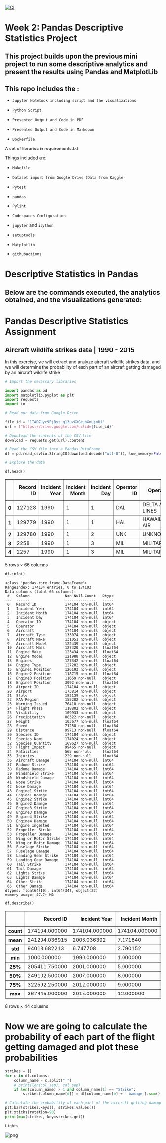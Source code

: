 [![CI](https://github.com/osama-shawir/Trial/actions/workflows/cicd.yml/badge.svg)](https://github.com/osama-shawir/Trial/actions/workflows/cicd.yml)

# Week 2: Pandas Descriptive Statistics Project
## This project builds upon the previous mini project to run some descriptive analytics and present the results using Pandas and MatplotLib


## This repo includes the :

* `Jupyter Notebook including script and the visualizations`

* `Python Script`

* `Presented Output and Code in PDF`

* `Presented Output and Code in Markdown`

* `Dockerfile`

A set of libraries in requirements.txt

Things included are:

* `Makefile`

* `Dataset import from Google Drive (Data from Kaggle)`

* `Pytest`

* `pandas`

* `Pylint`

* `Codespaces Configuration`

* `jupyter` and `ipython` 

* `setuptools`
  
* `Matplotlib`

* `githubactions`


# Descriptive Statistics in Pandas
## Below are the commands executed, the analytics obtained, and the visualizations generated:

# Pandas Descriptive Statistics Assignment
## Aircraft wildlife strikes data | 1990 - 2015

In this exercise, we will extract and analyze aircraft wildlife strikes data, and we will determine the probability of each part of an aircraft getting damaged by an aircraft wildlife strike


```python
# Import the necessary libraries

import pandas as pd
import matplotlib.pyplot as plt
import requests
import io
```


```python
# Read our data from Google Drive

file_id = "1TAD7Uyc9PjByt_q13uvGXGeubXnujnUi"
url = f"https://drive.google.com/uc?id={file_id}"

# Download the contents of the CSV file
download = requests.get(url).content

# Read the CSV file into a Pandas DataFrame
df = pd.read_csv(io.StringIO(download.decode("utf-8")), low_memory=False)
```


```python
# Explore the data

df.head()
```




<div>

<table border="1" class="dataframe">
  <thead>
    <tr style="text-align: right;">
      <th></th>
      <th>Record ID</th>
      <th>Incident Year</th>
      <th>Incident Month</th>
      <th>Incident Day</th>
      <th>Operator ID</th>
      <th>Operator</th>
      <th>Aircraft</th>
      <th>Aircraft Type</th>
      <th>Aircraft Make</th>
      <th>Aircraft Model</th>
      <th>...</th>
      <th>Fuselage Strike</th>
      <th>Fuselage Damage</th>
      <th>Landing Gear Strike</th>
      <th>Landing Gear Damage</th>
      <th>Tail Strike</th>
      <th>Tail Damage</th>
      <th>Lights Strike</th>
      <th>Lights Damage</th>
      <th>Other Strike</th>
      <th>Other Damage</th>
    </tr>
  </thead>
  <tbody>
    <tr>
      <th>0</th>
      <td>127128</td>
      <td>1990</td>
      <td>1</td>
      <td>1</td>
      <td>DAL</td>
      <td>DELTA AIR LINES</td>
      <td>B-757-200</td>
      <td>A</td>
      <td>148</td>
      <td>26</td>
      <td>...</td>
      <td>0</td>
      <td>0</td>
      <td>0</td>
      <td>0</td>
      <td>1</td>
      <td>1</td>
      <td>0</td>
      <td>0</td>
      <td>0</td>
      <td>0</td>
    </tr>
    <tr>
      <th>1</th>
      <td>129779</td>
      <td>1990</td>
      <td>1</td>
      <td>1</td>
      <td>HAL</td>
      <td>HAWAIIAN AIR</td>
      <td>DC-9</td>
      <td>A</td>
      <td>583</td>
      <td>90</td>
      <td>...</td>
      <td>0</td>
      <td>0</td>
      <td>0</td>
      <td>0</td>
      <td>0</td>
      <td>0</td>
      <td>0</td>
      <td>0</td>
      <td>1</td>
      <td>0</td>
    </tr>
    <tr>
      <th>2</th>
      <td>129780</td>
      <td>1990</td>
      <td>1</td>
      <td>2</td>
      <td>UNK</td>
      <td>UNKNOWN</td>
      <td>UNKNOWN</td>
      <td>NaN</td>
      <td>NaN</td>
      <td>NaN</td>
      <td>...</td>
      <td>0</td>
      <td>0</td>
      <td>0</td>
      <td>0</td>
      <td>0</td>
      <td>0</td>
      <td>0</td>
      <td>0</td>
      <td>0</td>
      <td>0</td>
    </tr>
    <tr>
      <th>3</th>
      <td>2258</td>
      <td>1990</td>
      <td>1</td>
      <td>3</td>
      <td>MIL</td>
      <td>MILITARY</td>
      <td>A-10A</td>
      <td>A</td>
      <td>345</td>
      <td>NaN</td>
      <td>...</td>
      <td>0</td>
      <td>0</td>
      <td>0</td>
      <td>0</td>
      <td>0</td>
      <td>0</td>
      <td>0</td>
      <td>0</td>
      <td>0</td>
      <td>0</td>
    </tr>
    <tr>
      <th>4</th>
      <td>2257</td>
      <td>1990</td>
      <td>1</td>
      <td>3</td>
      <td>MIL</td>
      <td>MILITARY</td>
      <td>F-16</td>
      <td>A</td>
      <td>561</td>
      <td>NaN</td>
      <td>...</td>
      <td>0</td>
      <td>0</td>
      <td>0</td>
      <td>0</td>
      <td>0</td>
      <td>0</td>
      <td>0</td>
      <td>0</td>
      <td>0</td>
      <td>0</td>
    </tr>
  </tbody>
</table>
<p>5 rows × 66 columns</p>
</div>




```python
df.info()
```

    <class 'pandas.core.frame.DataFrame'>
    RangeIndex: 174104 entries, 0 to 174103
    Data columns (total 66 columns):
     #   Column                Non-Null Count   Dtype  
    ---  ------                --------------   -----  
     0   Record ID             174104 non-null  int64  
     1   Incident Year         174104 non-null  int64  
     2   Incident Month        174104 non-null  int64  
     3   Incident Day          174104 non-null  int64  
     4   Operator ID           174104 non-null  object 
     5   Operator              174104 non-null  object 
     6   Aircraft              174104 non-null  object 
     7   Aircraft Type         133074 non-null  object 
     8   Aircraft Make         131051 non-null  object 
     9   Aircraft Model        122439 non-null  object 
     10  Aircraft Mass         127320 non-null  float64
     11  Engine Make           123434 non-null  float64
     12  Engine Model          121988 non-null  object 
     13  Engines               127342 non-null  float64
     14  Engine Type           127282 non-null  object 
     15  Engine1 Position      126193 non-null  object 
     16  Engine2 Position      118715 non-null  float64
     17  Engine3 Position      11659 non-null   object 
     18  Engine4 Position      3092 non-null    float64
     19  Airport ID            174104 non-null  object 
     20  Airport               173814 non-null  object 
     21  State                 152128 non-null  object 
     22  FAA Region            155202 non-null  object 
     23  Warning Issued        76418 non-null   object 
     24  Flight Phase          118802 non-null  object 
     25  Visibility            109933 non-null  object 
     26  Precipitation         88322 non-null   object 
     27  Height                103677 non-null  float64
     28  Speed                 71258 non-null   float64
     29  Distance              99713 non-null   float64
     30  Species ID            174104 non-null  object 
     31  Species Name          174024 non-null  object 
     32  Species Quantity      169627 non-null  object 
     33  Flight Impact         99465 non-null   object 
     34  Fatalities            565 non-null     float64
     35  Injuries              229 non-null     float64
     36  Aircraft Damage       174104 non-null  int64  
     37  Radome Strike         174104 non-null  int64  
     38  Radome Damage         174104 non-null  int64  
     39  Windshield Strike     174104 non-null  int64  
     40  Windshield Damage     174104 non-null  int64  
     41  Nose Strike           174104 non-null  int64  
     42  Nose Damage           174104 non-null  int64  
     43  Engine1 Strike        174104 non-null  int64  
     44  Engine1 Damage        174104 non-null  int64  
     45  Engine2 Strike        174104 non-null  int64  
     46  Engine2 Damage        174104 non-null  int64  
     47  Engine3 Strike        174104 non-null  int64  
     48  Engine3 Damage        174104 non-null  int64  
     49  Engine4 Strike        174104 non-null  int64  
     50  Engine4 Damage        174104 non-null  int64  
     51  Engine Ingested       174104 non-null  int64  
     52  Propeller Strike      174104 non-null  int64  
     53  Propeller Damage      174104 non-null  int64  
     54  Wing or Rotor Strike  174104 non-null  int64  
     55  Wing or Rotor Damage  174104 non-null  int64  
     56  Fuselage Strike       174104 non-null  int64  
     57  Fuselage Damage       174104 non-null  int64  
     58  Landing Gear Strike   174104 non-null  int64  
     59  Landing Gear Damage   174104 non-null  int64  
     60  Tail Strike           174104 non-null  int64  
     61  Tail Damage           174104 non-null  int64  
     62  Lights Strike         174104 non-null  int64  
     63  Lights Damage         174104 non-null  int64  
     64  Other Strike          174104 non-null  int64  
     65  Other Damage          174104 non-null  int64  
    dtypes: float64(10), int64(34), object(22)
    memory usage: 87.7+ MB
    


```python
df.describe()
```




<div>

<table border="1" class="dataframe">
  <thead>
    <tr style="text-align: right;">
      <th></th>
      <th>Record ID</th>
      <th>Incident Year</th>
      <th>Incident Month</th>
      <th>Incident Day</th>
      <th>Aircraft Mass</th>
      <th>Engine Make</th>
      <th>Engines</th>
      <th>Engine2 Position</th>
      <th>Engine4 Position</th>
      <th>Height</th>
      <th>...</th>
      <th>Fuselage Strike</th>
      <th>Fuselage Damage</th>
      <th>Landing Gear Strike</th>
      <th>Landing Gear Damage</th>
      <th>Tail Strike</th>
      <th>Tail Damage</th>
      <th>Lights Strike</th>
      <th>Lights Damage</th>
      <th>Other Strike</th>
      <th>Other Damage</th>
    </tr>
  </thead>
  <tbody>
    <tr>
      <th>count</th>
      <td>174104.000000</td>
      <td>174104.000000</td>
      <td>174104.000000</td>
      <td>174104.000000</td>
      <td>127320.000000</td>
      <td>123434.000000</td>
      <td>127342.000000</td>
      <td>118715.000000</td>
      <td>3092.000000</td>
      <td>103677.000000</td>
      <td>...</td>
      <td>174104.000000</td>
      <td>174104.000000</td>
      <td>174104.000000</td>
      <td>174104.000000</td>
      <td>174104.000000</td>
      <td>174104.000000</td>
      <td>174104.000000</td>
      <td>174104.000000</td>
      <td>174104.000000</td>
      <td>174104.000000</td>
    </tr>
    <tr>
      <th>mean</th>
      <td>241204.036915</td>
      <td>2006.036392</td>
      <td>7.171840</td>
      <td>15.712264</td>
      <td>3.510611</td>
      <td>21.306958</td>
      <td>2.057656</td>
      <td>2.918570</td>
      <td>2.058538</td>
      <td>831.032283</td>
      <td>...</td>
      <td>0.102703</td>
      <td>0.004733</td>
      <td>0.046242</td>
      <td>0.005813</td>
      <td>0.011235</td>
      <td>0.004176</td>
      <td>0.005962</td>
      <td>0.004216</td>
      <td>0.090727</td>
      <td>0.008989</td>
    </tr>
    <tr>
      <th>std</th>
      <td>94013.682213</td>
      <td>6.747708</td>
      <td>2.790152</td>
      <td>8.799405</td>
      <td>0.873783</td>
      <td>11.023161</td>
      <td>0.469374</td>
      <td>2.008204</td>
      <td>1.441000</td>
      <td>1803.650833</td>
      <td>...</td>
      <td>0.303571</td>
      <td>0.068633</td>
      <td>0.210010</td>
      <td>0.076019</td>
      <td>0.105397</td>
      <td>0.064485</td>
      <td>0.076983</td>
      <td>0.064793</td>
      <td>0.287222</td>
      <td>0.094383</td>
    </tr>
    <tr>
      <th>min</th>
      <td>1000.000000</td>
      <td>1990.000000</td>
      <td>1.000000</td>
      <td>1.000000</td>
      <td>1.000000</td>
      <td>1.000000</td>
      <td>1.000000</td>
      <td>1.000000</td>
      <td>1.000000</td>
      <td>0.000000</td>
      <td>...</td>
      <td>0.000000</td>
      <td>0.000000</td>
      <td>0.000000</td>
      <td>0.000000</td>
      <td>0.000000</td>
      <td>0.000000</td>
      <td>0.000000</td>
      <td>0.000000</td>
      <td>0.000000</td>
      <td>0.000000</td>
    </tr>
    <tr>
      <th>25%</th>
      <td>205411.750000</td>
      <td>2001.000000</td>
      <td>5.000000</td>
      <td>8.000000</td>
      <td>3.000000</td>
      <td>10.000000</td>
      <td>2.000000</td>
      <td>1.000000</td>
      <td>1.000000</td>
      <td>0.000000</td>
      <td>...</td>
      <td>0.000000</td>
      <td>0.000000</td>
      <td>0.000000</td>
      <td>0.000000</td>
      <td>0.000000</td>
      <td>0.000000</td>
      <td>0.000000</td>
      <td>0.000000</td>
      <td>0.000000</td>
      <td>0.000000</td>
    </tr>
    <tr>
      <th>50%</th>
      <td>249102.500000</td>
      <td>2007.000000</td>
      <td>8.000000</td>
      <td>16.000000</td>
      <td>4.000000</td>
      <td>22.000000</td>
      <td>2.000000</td>
      <td>1.000000</td>
      <td>1.000000</td>
      <td>50.000000</td>
      <td>...</td>
      <td>0.000000</td>
      <td>0.000000</td>
      <td>0.000000</td>
      <td>0.000000</td>
      <td>0.000000</td>
      <td>0.000000</td>
      <td>0.000000</td>
      <td>0.000000</td>
      <td>0.000000</td>
      <td>0.000000</td>
    </tr>
    <tr>
      <th>75%</th>
      <td>322592.250000</td>
      <td>2012.000000</td>
      <td>9.000000</td>
      <td>23.000000</td>
      <td>4.000000</td>
      <td>34.000000</td>
      <td>2.000000</td>
      <td>5.000000</td>
      <td>4.000000</td>
      <td>800.000000</td>
      <td>...</td>
      <td>0.000000</td>
      <td>0.000000</td>
      <td>0.000000</td>
      <td>0.000000</td>
      <td>0.000000</td>
      <td>0.000000</td>
      <td>0.000000</td>
      <td>0.000000</td>
      <td>0.000000</td>
      <td>0.000000</td>
    </tr>
    <tr>
      <th>max</th>
      <td>367445.000000</td>
      <td>2015.000000</td>
      <td>12.000000</td>
      <td>31.000000</td>
      <td>5.000000</td>
      <td>92.000000</td>
      <td>4.000000</td>
      <td>7.000000</td>
      <td>5.000000</td>
      <td>31300.000000</td>
      <td>...</td>
      <td>1.000000</td>
      <td>1.000000</td>
      <td>1.000000</td>
      <td>1.000000</td>
      <td>1.000000</td>
      <td>1.000000</td>
      <td>1.000000</td>
      <td>1.000000</td>
      <td>1.000000</td>
      <td>1.000000</td>
    </tr>
  </tbody>
</table>
<p>8 rows × 44 columns</p>
</div>



# Now we are going to calculate the probability of each part of the flight getting damaged and plot these probabilities


```python
strikes = {}
for c in df.columns:
    column_name = c.split(" ")
    # print(len(col_sep), col_sep)
    if len(column_name) > 1 and column_name[1] == "Strike":
        strikes[column_name[0]] = df[column_name[0] + " Damage"].sum() / df[c].sum()
```


```python
# Calculate the probability of each part of the aircraft getting damaged and find the part with the highest damage probability
plt.bar(strikes.keys(), strikes.values())
plt.xticks(rotation=90)
print(max(strikes, key=strikes.get))
```

    Lights
    


    
![png](output_files/output_8_1.png)
    



```python

```
